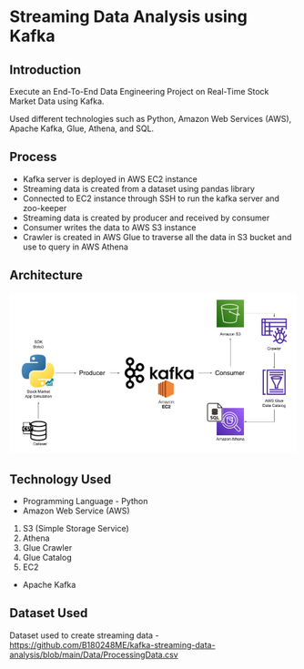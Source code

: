# Streaming Data Analysis using Kafka 

## Introduction 
Execute an End-To-End Data Engineering Project on Real-Time Stock Market Data using Kafka.

Used different technologies such as Python, Amazon Web Services (AWS), Apache Kafka, Glue, Athena, and SQL.

## Process
- Kafka server is deployed in AWS EC2 instance 
- Streaming data is created from a dataset using pandas library
- Connected to EC2 instance through SSH to run the kafka server and zoo-keeper
- Streaming data is created by producer and received by consumer
- Consumer writes the data to AWS S3 instance
- Crawler is created in AWS Glue to traverse all the data in S3 bucket and use to query in AWS Athena

## Architecture 
<img src="Architecture.jpg">

## Technology Used
- Programming Language - Python
- Amazon Web Service (AWS)
1. S3 (Simple Storage Service)
2. Athena
3. Glue Crawler
4. Glue Catalog
5. EC2
- Apache Kafka

## Dataset Used
Dataset used to create streaming data - https://github.com/B180248ME/kafka-streaming-data-analysis/blob/main/Data/ProcessingData.csv


